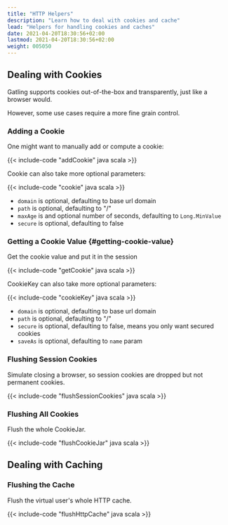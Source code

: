 ```yaml
---
title: "HTTP Helpers"
description: "Learn how to deal with cookies and cache"
lead: "Helpers for handling cookies and caches"
date: 2021-04-20T18:30:56+02:00
lastmod: 2021-04-20T18:30:56+02:00
weight: 005050
---
```


## Dealing with Cookies

Gatling supports cookies out-of-the-box and transparently, just like a browser would.

However, some use cases require a more fine grain control.

### Adding a Cookie

One might want to manually add or compute a cookie:

{{< include-code "addCookie" java scala >}}

Cookie can also take more optional parameters:

{{< include-code "cookie" java scala >}}

* `domain` is optional, defaulting to base url domain
* `path` is optional, defaulting to "/"
* `maxAge` is and optional number of seconds, defaulting to `Long.MinValue`
* `secure` is optional, defaulting to false

### Getting a Cookie Value {#getting-cookie-value}

Get the cookie value and put it in the session

{{< include-code "getCookie" java scala >}}

CookieKey can also take more optional parameters:

{{< include-code "cookieKey" java scala >}}

* `domain` is optional, defaulting to base url domain
* `path` is optional, defaulting to "/"
* `secure` is optional, defaulting to false, means you only want secured cookies
* `saveAs` is optional, defaulting to `name` param

### Flushing Session Cookies

Simulate closing a browser, so session cookies are dropped but not permanent cookies.

{{< include-code "flushSessionCookies" java scala >}}

### Flushing All Cookies

Flush the whole CookieJar.

{{< include-code "flushCookieJar" java scala >}}

## Dealing with Caching

### Flushing the Cache

Flush the virtual user's whole HTTP cache.

{{< include-code "flushHttpCache" java scala >}}
